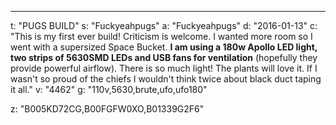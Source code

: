 ---
t: "PUGS BUILD"
s: "Fuckyeahpugs"
a: "Fuckyeahpugs"
d: "2016-01-13"
c: "This is my first ever build! Criticism is welcome. I wanted more room so I went with a supersized Space Bucket. <strong>I am using a 180w Apollo LED light, two strips of 5630SMD LEDs and USB fans for ventilation</strong> (hopefully they provide powerful airflow). There is so much light! The plants will love it. If I wasn't so proud of the chiefs I wouldn't think twice about black duct taping it all."
v: "4462"
g: "110v,5630,brute,ufo,ufo180"

z: "B005KD72CG,B00FGFW0XO,B01339G2F6"
